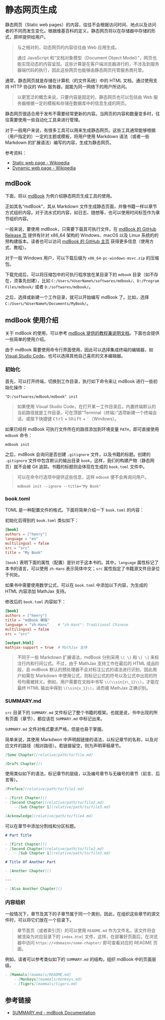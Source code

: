 # 静态网页生成

静态网页（Static web pages）的内容，往往不会根据访问时间、地点以及访问者的不同而发生变化。根据维基百科的定义，静态网页将以在存储器中存储的形式，原样提供给用户。

> 与之相对的，动态网页的内容往往由 Web 应用生成。
>
> 通过 JavaScript 和“文档对象模型（Document Object Model）”，网页也能实现动态的内容呈现。这些计算是在客户端浏览器进行的，不涉及到服务器端代码的执行，因此这些网页也能够由静态网页托管服务商托管。

通常，静态网页就是存储在计算机（的文件系统）中的 HTML 文档，通过使用支持 HTTP 协议的 Web 服务器，就能为同一网络下的用户所访问。

> 以更宽泛的概念来说，只要内容是固定的，静态网页也可以包括由 Web 服务器根据一定的模板和存储在数据库中的信息生成的网页。

静态网页很适合用于发布不需要经常更新的内容。当网页的内容和数量变多时，往往需要使用一些自动化工具来进行管理。

对于一般用户来说，有很多工具可以用来生成静态网页。这些工具通常能够根据（用户指定的）一定的主题或模板，将用户使用 Markdown 语法（或者一些 Markdown 的扩展语法）编写的内容，生成为静态网页。

参考资料：

- [Static web page - Wikipedia](https://en.wikipedia.org/wiki/Static_web_page)
- [Dynamic web page - Wikipedia](https://en.wikipedia.org/wiki/Dynamic_web_page)

## mdBook

下面，将以 [mdBook][mdbook] 为例介绍静态网页生成工具的使用。

正如其名“mdBook”，其从 Markdown 文件生成静态页面，并像书籍一样以章节方式组织内容。对于流水式的内容，如日志、随想等，也可以使用时间标签作为章节组织内容。

一般来说，要使用 mdBook，只需要下载其可执行文件。在 [mdBook 的 GitHub Release 页][mdbook-release] 提供有针对 x86\_64 架构的 Windows、macOS 以及 Linux 系统的的预构建版本。读者也可以访问 [mdBook 的 GitHub 主页][mdbook] 获得更多信息（使用方式、教程）。

对于一般 Windows 用户，可以下载后缀为 `x86_64-pc-windows-msvc.zip` 的压缩包。

下载完成后，可以将压缩包中的可执行程序放在某目录下的 `mdbook` 目录（如不存在，须事先创建），比如 `C:/Users/%UserName%/softwares/mdbook/`、`D:/Program Files/mdbook/` 或者 `D:/softwares/mdbook/`。

之后，选择或新建一个工作目录，就可以开始编写 mdBook 了。比如，选择 `C:/Users/%UserName%/Documents/MyBook/`。

## mdBook 使用介绍

关于 mdBook 的使用，可以参考 [mdBook 提供的教程兼说明文档](https://rust-lang.github.io/mdBook/)。下面也会提供一些简单的使用介绍。

由于 mdBook 需要使用命令行界面使用，因此可以选择集成终端的编辑器，如 [Visual Studio Code][vscode]。也可以选择其他自己喜欢的文本编辑器。

[mdbook]: https://github.com/rust-lang/mdBook
[mdbook-release]: https://github.com/rust-lang/mdBook/releases
[vscode]: https://code.visualstudio.com

### 初始化

首先，可以打开终端，切换到工作目录，执行如下命令来让 mdBook 进行一些初始化操作：

```
"D:/softwares/mdbook/mdbook" init
```

> 如果使用 Visual Studio Code，在打开某一工作目录后，内置终端默认的当前路径就是工作目录。可在顶部“Terminal（终端）”选项新建一个终端会话，或按下快捷键 <kbd>Ctrl</kbd> + <kbd>Shift</kbd> + <kbd>`</kbd>（Windows）。

如果已经将 mdBook 可执行文件所在的路径添加到环境变量 `PATH`，即可直接使用 `mdbook` 命令：

```
mdbook init
```

之后，mdBook 会询问是否创建 `.gitignore` 文件，以及书籍的标题。创建的 `.gitignore` 文件中包含默认的输出目录 `book`，这样，我们的构建产物（静态网页）就不会被 Git 追踪。书籍的标题则会体现在生成的 `book.toml` 文件中。

> 可以在命令行选项中提供这些信息，这样 `mdbook` 便不会再询问用户。
> 
> ```
> mdbook init --ignore --title="My Book"
> ```

### book.toml

TOML 是一种配置文件的格式。下面将简单介绍一下 `book.toml` 的内容：

初始化后得到的 `book.toml` 类似如下：

```toml
[book]
authors = ["henry"]
language = "en"
multilingual = false
src = "src"
title = "My Book"
```

`[book]` 表明下面的属性（配置）是针对于这本书的。其中，`language` 属性标记了本书的语言，可以使用 `zh-Hans` 表示简体中文；`src` 属性指定了书籍源文件目录位于何处。

如果书中需要使用数学公式，可以在 `book.toml` 中添加以下内容，为生成的 HTML 内容添加 MathJax 支持。

修改后的 `book.toml` 内容如下：

```toml
[book]
authors = ["henry"]
title = "mdBook 模板"
language = "zh-Hans"    # "zh-Hant": Traditional Chinese
multilingual = false
src = "src"

[output.html]
mathjax-support = true  # MathJax 支持
```

> 不同于一些 Markdown 扩展语法，mdBook 分别采用 `\( \)` 和 `\[ \]` 来标注行内和行间公式。不过，由于 MathJax 支持工作在最后的 HTML 成品阶段，且 mdBook 默认的预处理器不会对标注公式的语法进行识别，因此用户如需在 Markdown 中使用公式，则标记公式的符号以及公式中出现的符号均需被转义。例如，用户需要在文档中书写 `\\(\\sin{x\_1}\\)`，才能在最终 HTML 输出中得到 `\(\sin{x_1}\)`，进而被 MathJax 正确识别。

### SUMMARY.md

`src` 目录下的 `SUMMARY.md` 文件标记了整个书籍的框架。也就是说，书中出现的所有页面（章节），都应该在 `SUMMARY.md` 中标记出来。

`SUMMARY.md` 文件对格式要求严格，但是也易于掌握。

简单来说，其使用 Markdwon 中声明超链接的语法，以标记章节的名称，以及对应文件的路径（相对路径）。若链接留空，则为声明草稿章节。

```markdown
[Some Chapter](relative/path/to/file.md)

[Draft Chapter]()
```

使用类似如下的语法，标记章节的层级，以及编号章节与无编号的章节（前言、后言等）。

```markdown
[Preface](relative/path/to/file1.md)

- [First Chapter]()
- [Second Chapter](relative/path/to/file2.md)
    - [Sub Chapter 1](relative/path/to/file3.md)

[Acknowledge](relative/path/to/file4.md)
```

可以在章节中添加分割线和分区标题。

```markdown
# Part Title

- [First Chapter]()
- [Second Chapter](relative/path/to/file2.md)
    - [Sub Chapter 1](relative/path/to/file3.md)

# Title Of Another Part

- [Another Chapter]()

---

- [Also Another Chapter]()

```

### 内容组织

一般情况下，章节及其下的子章节属于同一个类别，因此，在组织这些章节的源文件时，可以将它们放在一个目录下。

> 章节首页（或者索引页）的可以使用 `README.md` 作为文件名，该文件将会被渲染为对应目录下的 `index.html` 文件，这样，在部署好页面后，在浏览器中访问 `https://<domain>/some-chapter/` 即可查看对应的 README 页面。

例如，读者可以参考类似如下的 `SUMMARY.md` 的结构，组织 mdBook 中的页面层级。

```markdown
- [Mammals](mammals/README.md)
    - [Monkeys](mammals/monkeys.md)
    - [Tigers](mammals/tigers.md)
```

## 参考链接

- [SUMMARY.md - mdBook Documentation](https://rust-lang.github.io/mdBook/format/summary.html)


